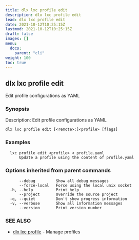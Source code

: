 ```yaml
---
title: dlx lxc profile edit
description: dlx lxc profile edit
lead: dlx lxc profile edit
date: 2021-10-12T10:25:15Z
lastmod: 2021-10-12T10:25:15Z
draft: false
images: []
menu:
  docs:
    parent: "cli"
weight: 100
toc: true
---
```

## dlx lxc profile edit

Edit profile configurations as YAML

### Synopsis

Description:
  Edit profile configurations as YAML



```
dlx lxc profile edit [<remote>:]<profile> [flags]
```

### Examples

```
  lxc profile edit <profile> < profile.yaml
      Update a profile using the content of profile.yaml
```

### Options inherited from parent commands

```
      --debug         Show all debug messages
      --force-local   Force using the local unix socket
  -h, --help          Print help
      --project       Override the source project
  -q, --quiet         Don't show progress information
  -v, --verbose       Show all information messages
      --version       Print version number
```

### SEE ALSO

* [dlx lxc profile](/docs/cmd/dlx_lxc_profile)	 - Manage profiles


